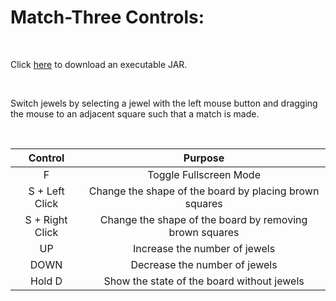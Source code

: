 # Match-Three Controls:

&nbsp;

Click [here](http://carsoncraig.me/jar/MatchThree.jar) to download an executable JAR.

&nbsp;

Switch jewels by selecting a jewel with the left mouse button and dragging the mouse to an adjacent square such that a match is made.

&nbsp;

|Control|Purpose|
|:-:|:-:|
|F                         | Toggle Fullscreen Mode|
|S + Left Click            | Change the shape of the board by placing brown squares|
|S + Right Click           | Change the shape of the board by removing brown squares|
|UP | Increase the number of jewels|
|DOWN | Decrease the number of jewels|
|Hold D | Show the state of the board without jewels|
